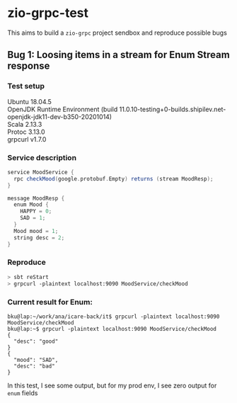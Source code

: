 # zio-grpc-test

This aims to build a `zio-grpc` project sendbox and reproduce possible bugs

## Bug 1: Loosing items in a stream for Enum Stream response

### Test setup

Ubuntu 18.04.5 <br>
OpenJDK Runtime Environment (build 11.0.10-testing+0-builds.shipilev.net-openjdk-jdk11-dev-b350-20201014) <br>
Scala 2.13.3 <br>
Protoc 3.13.0 <br>
grpcurl v1.7.0 <br>

### Service description

```scala
service MoodService {
  rpc checkMood(google.protobuf.Empty) returns (stream MoodResp);
}

message MoodResp {
  enum Mood {
    HAPPY = 0;
    SAD = 1;
  }
  Mood mood = 1;
  string desc = 2;
}
```

### Reproduce

```bash
> sbt reStart
> grpcurl -plaintext localhost:9090 MoodService/checkMood
```

### Current result for Enum:

```shell
bku@lap:~/work/ana/icare-back/it$ grpcurl -plaintext localhost:9090 MoodService/checkMood
bku@lap:~$ grpcurl -plaintext localhost:9090 MoodService/checkMood
{
  "desc": "good"
}
{
  "mood": "SAD",
  "desc": "bad"
}
```

In this test, I see some output, but for my prod env, I see zero output for `enum` fields
